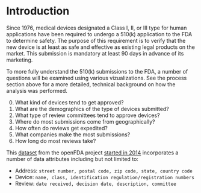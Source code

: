 # Introduction

Since 1976, medical devices designated a Class I, II, or III type for human applications have been required to undergo a 510(k) application to the FDA to determine safety. The purpose of this requirement is to verify that the new device is at least as safe and effective as existing legal products on the market. This submission is mandatory at least 90 days in advance of its marketing.

To more fully understand the 510(k) submissions to the FDA, a number of questions will be examined using various vizualizations. See the process section above for a more detailed, technical background on how the analysis was performed.

0. What kind of devices tend to get approved?
0. What are the demographics of the type of devices submitted?
0. What type of review committees tend to approve devices?
0. Where do most submissions come from geographically?
0. How often do reviews get expedited?
0. What companies make the most submissions?
0. How long do most reviews take?

This [dataset](https://www.fda.gov/MedicalDevices/DeviceRegulationandGuidance/HowtoMarketYourDevice/PremarketSubmissions/PremarketNotification510k/default.htm) from the openFDA project [started in 2014](https://open.fda.gov/update/openfda-innovative-initiative-opens-door-to-wealth-of-fda-publicly-available-data/) incorporates a number of data attributes including but not limited to:

- Address: `street number, postal code, zip code, state, country code`
- Device: `name, class, identification regulation/registration numbers`
- Review: `date received, decision date, description, committee`
